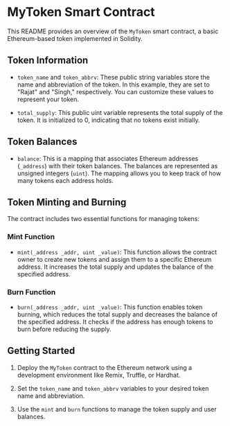 # MyToken Smart Contract

This README provides an overview of the `MyToken` smart contract, a basic Ethereum-based token implemented in Solidity.

## Token Information

- `token_name` and `token_abbrv`: These public string variables store the name and abbreviation of the token. In this example, they are set to "Rajat" and "Singh," respectively. You can customize these values to represent your token.

- `total_supply`: This public uint variable represents the total supply of the token. It is initialized to 0, indicating that no tokens exist initially.

## Token Balances

- `balance`: This is a mapping that associates Ethereum addresses (`_address`) with their token balances. The balances are represented as unsigned integers (`uint`). The mapping allows you to keep track of how many tokens each address holds.

## Token Minting and Burning

The contract includes two essential functions for managing tokens:

### Mint Function

- `mint(_address _addr, uint _value)`: This function allows the contract owner to create new tokens and assign them to a specific Ethereum address. It increases the total supply and updates the balance of the specified address.

### Burn Function

- `burn(_address _addr, uint _value)`: This function enables token burning, which reduces the total supply and decreases the balance of the specified address. It checks if the address has enough tokens to burn before reducing the supply.

## Getting Started

1. Deploy the `MyToken` contract to the Ethereum network using a development environment like Remix, Truffle, or Hardhat.

2. Set the `token_name` and `token_abbrv` variables to your desired token name and abbreviation.

3. Use the `mint` and `burn` functions to manage the token supply and user balances.

